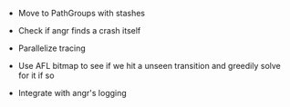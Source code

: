 * Move to PathGroups with stashes

* Check if angr finds a crash itself

* Parallelize tracing

* Use AFL bitmap to see if we hit a unseen transition and greedily solve for it if so

* Integrate with angr's logging
